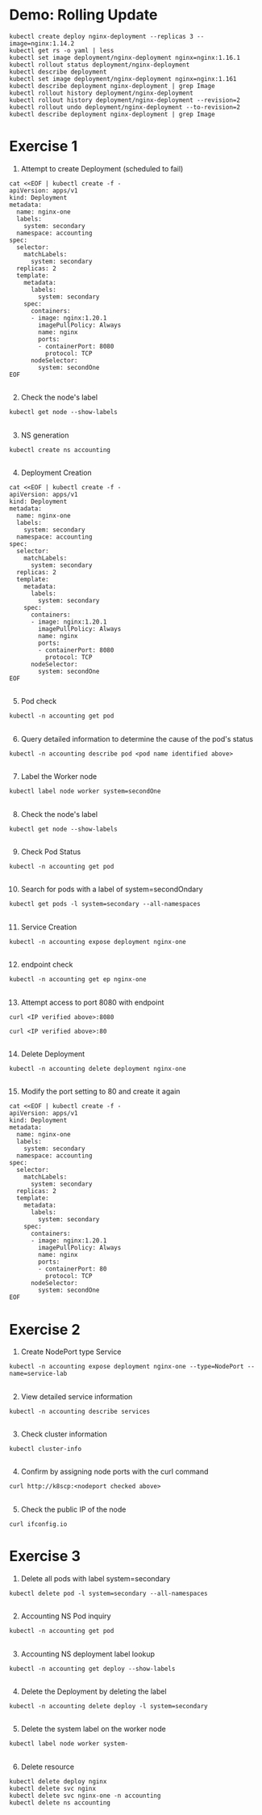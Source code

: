 # Demo: Rolling Update
```
kubectl create deploy nginx-deployment --replicas 3 --image=nginx:1.14.2 
kubectl get rs -o yaml | less
kubectl set image deployment/nginx-deployment nginx=nginx:1.16.1
kubectl rollout status deployment/nginx-deployment
kubectl describe deployment
kubectl set image deployment/nginx-deployment nginx=nginx:1.161
kubectl describe deployment nginx-deployment | grep Image
kubectl rollout history deployment/nginx-deployment
kubectl rollout history deployment/nginx-deployment --revision=2
kubectl rollout undo deployment/nginx-deployment --to-revision=2
kubectl describe deployment nginx-deployment | grep Image
```

# Exercise 1


1. Attempt to create Deployment (scheduled to fail)
```
cat <<EOF | kubectl create -f -
apiVersion: apps/v1
kind: Deployment
metadata:
  name: nginx-one
  labels:
    system: secondary
  namespace: accounting
spec:
  selector:
    matchLabels:
      system: secondary
  replicas: 2
  template:
    metadata:
      labels:
        system: secondary
    spec:
      containers:
      - image: nginx:1.20.1
        imagePullPolicy: Always
        name: nginx
        ports:
        - containerPort: 8080
          protocol: TCP
      nodeSelector:
        system: secondOne
EOF
```

##

2. Check the node's label
```
kubectl get node --show-labels
```

##

3. NS generation
```
kubectl create ns accounting
```

##

4. Deployment Creation
```
cat <<EOF | kubectl create -f -
apiVersion: apps/v1
kind: Deployment
metadata:
  name: nginx-one
  labels:
    system: secondary
  namespace: accounting
spec:
  selector:
    matchLabels:
      system: secondary
  replicas: 2
  template:
    metadata:
      labels:
        system: secondary
    spec:
      containers:
      - image: nginx:1.20.1
        imagePullPolicy: Always
        name: nginx
        ports:
        - containerPort: 8080
          protocol: TCP
      nodeSelector:
        system: secondOne
EOF
```

##

5. Pod check
```
kubectl -n accounting get pod
```

##

6. Query detailed information to determine the cause of the pod's status
```
kubectl -n accounting describe pod <pod name identified above>
```

##

7. Label the Worker node
```
kubectl label node worker system=secondOne
```

##

8. Check the node's label
```
kubectl get node --show-labels
```

##

9. Check Pod Status
```
kubectl -n accounting get pod
```

##

10. Search for pods with a label of system=secondOndary
```
kubectl get pods -l system=secondary --all-namespaces
```

##

11. Service Creation
```
kubectl -n accounting expose deployment nginx-one
```

##

12. endpoint check
```
kubectl -n accounting get ep nginx-one
```

##

13. Attempt access to port 8080 with endpoint
```
curl <IP verified above>:8080
```
```
curl <IP verified above>:80
```

##

14. Delete Deployment
```
kubectl -n accounting delete deployment nginx-one
```

##

15. Modify the port setting to 80 and create it again
```
cat <<EOF | kubectl create -f -
apiVersion: apps/v1
kind: Deployment
metadata:
  name: nginx-one
  labels:
    system: secondary
  namespace: accounting
spec:
  selector:
    matchLabels:
      system: secondary
  replicas: 2
  template:
    metadata:
      labels:
        system: secondary
    spec:
      containers:
      - image: nginx:1.20.1
        imagePullPolicy: Always
        name: nginx
        ports:
        - containerPort: 80
          protocol: TCP
      nodeSelector:
        system: secondOne
EOF
```

# Exercise 2


1. Create NodePort type Service
```
kubectl -n accounting expose deployment nginx-one --type=NodePort --name=service-lab
```

##

2. View detailed service information
```
kubectl -n accounting describe services
```

##

3. Check cluster information
```
kubectl cluster-info
```

##

4. Confirm by assigning node ports with the curl command
```
curl http://k8scp:<nodeport checked above>
```

##

5. Check the public IP of the node
```
curl ifconfig.io
```

# Exercise 3


1. Delete all pods with label system=secondary
```
kubectl delete pod -l system=secondary --all-namespaces
```

##

2. Accounting NS Pod inquiry
```
kubectl -n accounting get pod
```

##

3. Accounting NS deployment label lookup
```
kubectl -n accounting get deploy --show-labels
```

##

4. Delete the Deployment by deleting the label
```
kubectl -n accounting delete deploy -l system=secondary
```

##

5. Delete the system label on the worker node
```
kubectl label node worker system-
```

##

6. Delete resource
```
kubectl delete deploy nginx
kubectl delete svc nginx
kubectl delete svc nginx-one -n accounting
kubectl delete ns accounting
```

